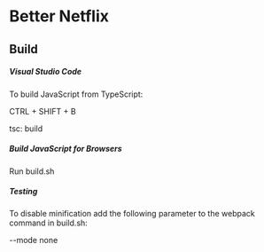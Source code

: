 # Better Netflix

## Build

##### Visual Studio Code
To build JavaScript from TypeScript:

CTRL + SHIFT + B

tsc: build


##### Build JavaScript for Browsers
Run build.sh


##### Testing
To disable minification add the following parameter to the webpack command in build.sh:

--mode none
